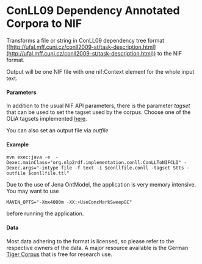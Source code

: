 ConLL09 Dependency Annotated Corpora to NIF
=================

Transforms a file or string in ConLL09 dependency tree format ([http://ufal.mff.cuni.cz/conll2009-st/task-description.html](http://ufal.mff.cuni.cz/conll2009-st/task-description.html)) to the NIF format.

Output will be one NIF file with one nif:Context element for the whole input text.

#### Parameters

In addition to the usual NIF API parameters, there is the parameter *tagset* that can be used to set the tagset used by the corpus. Choose one of the OLiA tagsets implemented [here](https://github.com/NLP2RDF/software/tree/master/java-maven/vocabularymodule/OLiA/src/main/java/org/nlp2rdf/vm/olia/models).

You can also set an output file via *outfile*
 

#### Example 

```Shell
mvn exec:java -e  -Dexec.mainClass="org.nlp2rdf.implementation.conll.ConLLToNIFCLI" -Dexec.args="-intype file -f text -i $conllfile.conll -tagset Stts -outfile $conllfile.ttl" 
```

Due to the use of Jena OntModel, the application is very memory intensive. You may want to use

```Shell
MAVEN_OPTS="-Xmx4000m -XX:+UseConcMarkSweepGC"
```

before running the application.


#### Data

Most data adhering to the format is licensed, so please refer to the respective owners of the data. A major resource available is the German [Tiger Corpus](http://www.ims.uni-stuttgart.de/forschung/ressourcen/korpora/tiger.html) that is free for research use.
